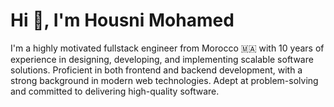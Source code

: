 <h1 align="left">Hi 👋, I'm Housni Mohamed</h1>

I'm a highly motivated fullstack engineer from Morocco 🇲🇦 with 10 years of experience in designing, developing, and implementing scalable software solutions. Proficient in both frontend and backend development, with a strong background in modern web technologies. Adept at problem-solving and committed to delivering high-quality software.

